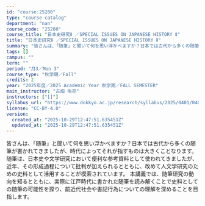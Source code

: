 ```yaml
---
id: "course:25280"
type: "course-catalog"
department: "nan"
course_code: "25280"
course_title: "日本史研究Ⅱ ／SPECIAL ISSUES ON JAPANESE HISTORY Ⅱ"
title: "日本史研究Ⅱ ／SPECIAL ISSUES ON JAPANESE HISTORY Ⅱ"
summary: "皆さんは、「随筆」と聞いて何を思い浮かべますか？日本では古代から多くの随筆が書かれてきましたが、時代によってそれが指すものは大きくことなります。 随筆は、日本史や文学研究において便利な参考資料として使われてきましたが、近年、その形成過程につ…"
tags: []
campus: ""
term: ""
period: "月3／Mon 3"
course_type: "秋学期／Fall"
credits: 2
year: "2025年度／2025 Academic Year 秋学期／FALL SEMESTER"
main_instructor: "古畑 侑亮"
instructors: ["[]"]
syllabus_url: "https://www.dokkyo.ac.jp/research/syllabus/2025/0401/0401_25280_ja_JP.html"
license: "CC-BY-4.0"
version:
  created_at: "2025-10-29T12:47:51.635451Z"
  updated_at: "2025-10-29T12:47:51.635451Z"
---
```

皆さんは、「随筆」と聞いて何を思い浮かべますか？日本では古代から多くの随筆が書かれてきましたが、時代によってそれが指すものは大きくことなります。 随筆は、日本史や文学研究において便利な参考資料として使われてきましたが、近年、その形成過程について批判が加えられるとともに、改めて人文学研究のための史料として活用することが模索されています。 本講義では、随筆研究の動向を知るとともに、実際に江戸時代に書かれた随筆を読み解くことで史料としての随筆の可能性を探り、前近代社会や書記行為についての理解を深めることを目指します。
